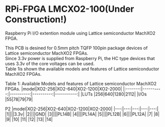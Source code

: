 # RPi-FPGA LMCXO2-100(Under Construction!)
Raspberry Pi I/O extention module using Lattice semiconductor MachXO2 FPGA.

This PCB is desined for 0.5mm pitch TQFP 100pin package devices of Lattice semiconductor MachXO2 FPGAs.  
Since 3.3v power is supplied from Raspberry Pi, the HC type devices that uses 3.3v of the core voltages can be used.  
Table 1is shown the available models and features of Lattice semiconductor MachXO2 FPGAs.  

Table 1: Available Models and features of Lattice semiconductor MachXO2 FPGAs.
|model|XO2-256|XO2-640|XO2-1200|XO2-2000|
|:-------:|----------:|----------:|----------:|-----------:|
|LUTs |256|640|1280|2112|
|I/Os |55|78|79|79|    
  
P2
|model|XO2-256|XO2-640|XO2-1200|XO2-2000|
|---:|---:|---:|---:|---:|
|1||||3.3v|
|2||||GND|
|3||||PL14B|
|4||||PL14A|
|5||||PL12B|
|6||||PL12A|
|7|
|8|
|9|
|10|
|11|
|12|
|13|
|14|

